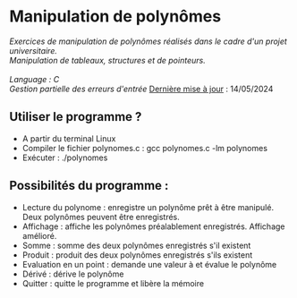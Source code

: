 # Manipulation de polynômes
 
 *Exercices de manipulation de polynômes réalisés dans le cadre d'un projet universitaire.<br>
 Manipulation de tableaux, structures et de pointeurs.<br><br>
Language : C <br>
Gestion partielle des erreurs d'entrée*
<u>Dernière mise à jour</u> : 14/05/2024

## Utiliser le programme ?
- A partir du terminal Linux
- Compiler le fichier polynomes.c : gcc polynomes.c -lm polynomes
- Exécuter : ./polynomes

## Possibilités du programme :
- Lecture du polynome : enregistre un polynôme prêt à être manipulé. Deux polynômes peuvent être enregistrés.
- Affichage : affiche les polynômes préalablement enregistrés. Affichage amélioré.
- Somme : somme des deux polynômes enregistrés s'il existent
- Produit : produit des deux polynômes enregistrés s'ils existent
- Evaluation en un point : demande une valeur à et évalue le polynôme
- Dérivé : dérive le polynôme
- Quitter : quitte le programme et libère la mémoire
